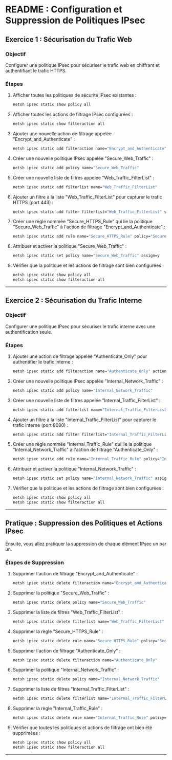 # README : Configuration et Suppression de Politiques IPsec

## Exercice 1 : Sécurisation du Trafic Web

### Objectif
Configurer une politique IPsec pour sécuriser le trafic web en chiffrant et authentifiant le trafic HTTPS.

### Étapes

1. Afficher toutes les politiques de sécurité IPsec existantes :
   ```bash
   netsh ipsec static show policy all
   ```

2. Afficher toutes les actions de filtrage IPsec configurées :
   ```bash
   netsh ipsec static show filteraction all
   ```

3. Ajouter une nouvelle action de filtrage appelée "Encrypt_and_Authenticate" :
   ```bash
   netsh ipsec static add filteraction name="Encrypt_and_Authenticate" action=negotiate
   ```

4. Créer une nouvelle politique IPsec appelée "Secure_Web_Traffic" :
   ```bash
   netsh ipsec static add policy name="Secure_Web_Traffic"
   ```

5. Créer une nouvelle liste de filtres appelée "Web_Traffic_FilterList" :
   ```bash
   netsh ipsec static add filterlist name="Web_Traffic_FilterList"
   ```

6. Ajouter un filtre à la liste "Web_Traffic_FilterList" pour capturer le trafic HTTPS (port 443) :
   ```bash
   netsh ipsec static add filter filterlist="Web_Traffic_FilterList" srcaddr=any dstaddr=any protocol=TCP dstport=443
   ```

7. Créer une règle nommée "Secure_HTTPS_Rule" qui lie la politique "Secure_Web_Traffic" à l'action de filtrage "Encrypt_and_Authenticate" :
   ```bash
   netsh ipsec static add rule name="Secure_HTTPS_Rule" policy="Secure_Web_Traffic" filterlist="Web_Traffic_FilterList" filteraction="Encrypt_and_Authenticate"
   ```

8. Attribuer et activer la politique "Secure_Web_Traffic" :
   ```bash
   netsh ipsec static set policy name="Secure_Web_Traffic" assign=y
   ```

9. Vérifier que la politique et les actions de filtrage sont bien configurées :
   ```bash
   netsh ipsec static show policy all
   netsh ipsec static show filteraction all
   ```

---

## Exercice 2 : Sécurisation du Trafic Interne

### Objectif
Configurer une politique IPsec pour sécuriser le trafic interne avec une authentification seule.

### Étapes

1. Ajouter une action de filtrage appelée "Authenticate_Only" pour authentifier le trafic interne :
   ```bash
   netsh ipsec static add filteraction name="Authenticate_Only" action=negotiate
   ```

2. Créer une nouvelle politique IPsec appelée "Internal_Network_Traffic" :
   ```bash
   netsh ipsec static add policy name="Internal_Network_Traffic"
   ```

3. Créer une nouvelle liste de filtres appelée "Internal_Traffic_FilterList" :
   ```bash
   netsh ipsec static add filterlist name="Internal_Traffic_FilterList"
   ```

4. Ajouter un filtre à la liste "Internal_Traffic_FilterList" pour capturer le trafic interne (port 8080) :
   ```bash
   netsh ipsec static add filter filterlist="Internal_Traffic_FilterList" srcaddr=any dstaddr=any protocol=TCP dstport=8080
   ```

5. Créer une règle nommée "Internal_Traffic_Rule" qui lie la politique "Internal_Network_Traffic" à l'action de filtrage "Authenticate_Only" :
   ```bash
   netsh ipsec static add rule name="Internal_Traffic_Rule" policy="Internal_Network_Traffic" filterlist="Internal_Traffic_FilterList" filteraction="Authenticate_Only"
   ```

6. Attribuer et activer la politique "Internal_Network_Traffic" :
   ```bash
   netsh ipsec static set policy name="Internal_Network_Traffic" assign=y
   ```

7. Vérifier que la politique et les actions de filtrage sont bien configurées :
   ```bash
   netsh ipsec static show policy all
   netsh ipsec static show filteraction all
   ```

---

## Pratique : Suppression des Politiques et Actions IPsec

Ensuite, vous allez pratiquer la suppression de chaque élément IPsec un par un.

### Étapes de Suppression

1. Supprimer l'action de filtrage "Encrypt_and_Authenticate" :
   ```bash
   netsh ipsec static delete filteraction name="Encrypt_and_Authenticate"
   ```

2. Supprimer la politique "Secure_Web_Traffic" :
   ```bash
   netsh ipsec static delete policy name="Secure_Web_Traffic"
   ```

3. Supprimer la liste de filtres "Web_Traffic_FilterList" :
   ```bash
   netsh ipsec static delete filterlist name="Web_Traffic_FilterList"
   ```

4. Supprimer la règle "Secure_HTTPS_Rule" :
   ```bash
   netsh ipsec static delete rule name="Secure_HTTPS_Rule" policy="Secure_Web_Traffic"
   ```

5. Supprimer l'action de filtrage "Authenticate_Only" :
   ```bash
   netsh ipsec static delete filteraction name="Authenticate_Only"
   ```

6. Supprimer la politique "Internal_Network_Traffic" :
   ```bash
   netsh ipsec static delete policy name="Internal_Network_Traffic"
   ```

7. Supprimer la liste de filtres "Internal_Traffic_FilterList" :
   ```bash
   netsh ipsec static delete filterlist name="Internal_Traffic_FilterList"
   ```

8. Supprimer la règle "Internal_Traffic_Rule" :
   ```bash
   netsh ipsec static delete rule name="Internal_Traffic_Rule" policy="Internal_Network_Traffic"
   ```

9. Vérifier que toutes les politiques et actions de filtrage ont bien été supprimées :
   ```bash
   netsh ipsec static show policy all
   netsh ipsec static show filteraction all
   ```

---


